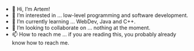 - 👋 Hi, I’m Artem!
- 👀 I’m interested in ... low-level programming and software development.
- 🌱 I’m currently learning ... WebDev, Java and C++.
- 💞️ I’m looking to collaborate on ... nothing at the moment.
- 📫 How to reach me ... if you are reading this, you probably already know how to reach me.
